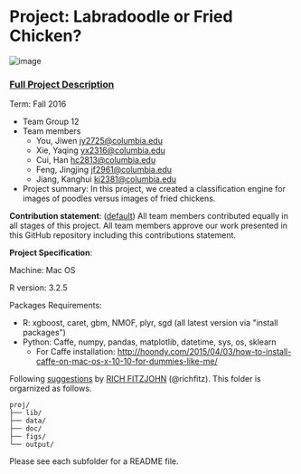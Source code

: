 # Project: Labradoodle or Fried Chicken? 
![image](https://s-media-cache-ak0.pinimg.com/236x/6b/01/3c/6b013cd759c69d17ffd1b67b3c1fbbbf.jpg)
### [Full Project Description](doc/project3_desc.html)

Term: Fall 2016

+ Team Group 12
+ Team members
	+ You, Jiwen jy2725@columbia.edu
	+ Xie, Yaqing yx2316@columbia.edu
	+ Cui, Han hc2813@columbia.edu
	+ Feng, Jingjing jf2961@columbia.edu
	+ Jiang, Kanghui kj2381@columbia.edu
+ Project summary: In this project, we created a classification engine for images of poodles versus images of fried chickens. 
	
**Contribution statement**: ([default](doc/a_note_on_contributions.md)) All team members contributed equally in all stages of this project. All team members approve our work presented in this GitHub repository including this contributions statement. 

**Project Specification**:

Machine: Mac OS

R version: 3.2.5

Packages Requirements: 
+ R: xgboost, caret, gbm, NMOF, plyr, sgd (all latest version via "install packages")
+ Python: Caffe, numpy, pandas, matplotlib, datetime, sys, os, sklearn
	+ For Caffe installation: http://hoondy.com/2015/04/03/how-to-install-caffe-on-mac-os-x-10-10-for-dummies-like-me/

Following [suggestions](http://nicercode.github.io/blog/2013-04-05-projects/) by [RICH FITZJOHN](http://nicercode.github.io/about/#Team) (@richfitz). This folder is orgarnized as follows.

```
proj/
├── lib/
├── data/
├── doc/
├── figs/
└── output/
```

Please see each subfolder for a README file.
